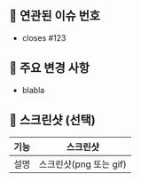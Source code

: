 ## 📌 연관된 이슈 번호

- closes #123

## 🌱 주요 변경 사항

- blabla

## 📸 스크린샷 (선택)

| 기능 | 스크린샷               |
| ---- | ---------------------- |
| 설명 | 스크린샷(png 또는 gif) |
